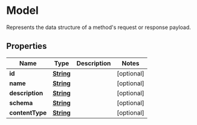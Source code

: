 

# Model

Represents the data structure of a method's request or response payload.

## Properties

| Name | Type | Description | Notes |
|------------ | ------------- | ------------- | -------------|
|**id** | [**String**](String.md) |  |  [optional] |
|**name** | [**String**](String.md) |  |  [optional] |
|**description** | [**String**](String.md) |  |  [optional] |
|**schema** | [**String**](String.md) |  |  [optional] |
|**contentType** | [**String**](String.md) |  |  [optional] |



